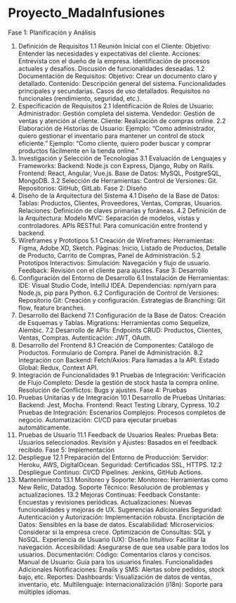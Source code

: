 # Proyecto_MadaInfusiones


Fase 1: Planificación y Análisis
1. Definición de Requisitos
1.1 Reunión Inicial con el Cliente:
Objetivo: Entender las necesidades y expectativas del cliente.
Acciones:
Entrevista con el dueño de la empresa.
Identificación de procesos actuales y desafíos.
Discusión de funcionalidades deseadas.
1.2 Documentación de Requisitos:
Objetivo: Crear un documento claro y detallado.
Contenido:
Descripción general del sistema.
Funcionalidades principales y secundarias.
Casos de uso detallados.
Requisitos no funcionales (rendimiento, seguridad, etc.).
2. Especificación de Requisitos
2.1 Identificación de Roles de Usuario:
Administrador: Gestión completa del sistema.
Vendedor: Gestión de ventas y atención al cliente.
Cliente: Realización de compras online.
2.2 Elaboración de Historias de Usuario:
Ejemplo: “Como administrador, quiero gestionar el inventario para mantener un control de stock eficiente.”
Ejemplo: “Como cliente, quiero poder buscar y comprar productos fácilmente en la tienda online.”
3. Investigación y Selección de Tecnologías
3.1 Evaluación de Lenguajes y Frameworks:
Backend: Node.js con Express, Django, Ruby on Rails.
Frontend: React, Angular, Vue.js.
Base de Datos: MySQL, PostgreSQL, MongoDB.
3.2 Selección de Herramientas:
Control de Versiones: Git.
Repositorios: GitHub, GitLab.
Fase 2: Diseño
4. Diseño de la Arquitectura del Sistema
4.1 Diseño de la Base de Datos:
Tablas: Productos, Clientes, Proveedores, Ventas, Compras, Usuarios.
Relaciones: Definición de claves primarias y foráneas.
4.2 Definición de la Arquitectura:
Modelo MVC: Separación de modelos, vistas y controladores.
APIs RESTful: Para comunicación entre frontend y backend.
5. Wireframes y Prototipos
5.1 Creación de Wireframes:
Herramientas: Figma, Adobe XD, Sketch.
Páginas: Inicio, Listado de Productos, Detalle de Producto, Carrito de Compras, Panel de Administración.
5.2 Prototipos Interactivos:
Simulación: Navegación y flujo de usuario.
Feedback: Revisión con el cliente para ajustes.
Fase 3: Desarrollo
6. Configuración del Entorno de Desarrollo
6.1 Instalación de Herramientas:
IDE: Visual Studio Code, IntelliJ IDEA.
Dependencias: npm/yarn para Node.js, pip para Python.
6.2 Configuración de Control de Versiones:
Repositorio Git: Creación y configuración.
Estrategias de Branching: Git flow, feature branches.
7. Desarrollo del Backend
7.1 Configuración de la Base de Datos:
Creación de Esquemas y Tablas.
Migrations: Herramientas como Sequelize, Alembic.
7.2 Desarrollo de APIs:
Endpoints CRUD: Productos, Clientes, Ventas, Compras.
Autenticación: JWT, OAuth.
8. Desarrollo del Frontend
8.1 Creación de Componentes:
Catálogo de Productos.
Formulario de Compra.
Panel de Administración.
8.2 Integración con Backend:
Fetch/Axios: Para llamadas a la API.
Estado Global: Redux, Context API.
9. Integración de Funcionalidades
9.1 Pruebas de Integración:
Verificación de Flujo Completo: Desde la gestión de stock hasta la compra online.
Resolución de Conflictos: Bugs y ajustes.
Fase 4: Pruebas
10. Pruebas Unitarias y de Integración
10.1 Desarrollo de Pruebas Unitarias:
Backend: Jest, Mocha.
Frontend: React Testing Library, Cypress.
10.2 Pruebas de Integración:
Escenarios Complejos: Procesos completos de negocio.
Automatización: CI/CD para ejecutar pruebas automáticamente.
11. Pruebas de Usuario
11.1 Feedback de Usuarios Reales:
Pruebas Beta: Usuarios seleccionados.
Revisión y Ajustes: Basados en el feedback recibido.
Fase 5: Implementación
12. Despliegue
12.1 Preparación del Entorno de Producción:
Servidor: Heroku, AWS, DigitalOcean.
Seguridad: Certificados SSL, HTTPS.
12.2 Despliegue Continuo:
CI/CD Pipelines: Jenkins, GitHub Actions.
13. Mantenimiento
13.1 Monitoreo y Soporte:
Monitoreo: Herramientas como New Relic, Datadog.
Soporte Técnico: Resolución de problemas y actualizaciones.
13.2 Mejoras Continuas:
Feedback Constante: Encuestas y revisiones periódicas.
Actualizaciones: Nuevas funcionalidades y mejoras de UX.
Sugerencias Adicionales
Seguridad:
Autenticación y Autorización: Implementación robusta.
Encriptación de Datos: Sensibles en la base de datos.
Escalabilidad:
Microservicios: Considerar si la empresa crece.
Optimización de Consultas: SQL y NoSQL.
Experiencia de Usuario (UX):
Diseño Intuitivo: Facilitar la navegación.
Accesibilidad: Asegurarse de que sea usable para todos los usuarios.
Documentación:
Código: Comentarios claros y concisos.
Manual de Usuario: Guía para los usuarios finales.
Funcionalidades Adicionales
Notificaciones:
Emails y SMS: Alertas sobre pedidos, stock bajo, etc.
Reportes:
Dashboards: Visualización de datos de ventas, inventario, etc.
Multilenguaje:
Internacionalización (i18n): Soporte para múltiples idiomas.
